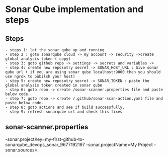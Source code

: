 # Sonar Qube implementation and steps

## Steps
	- steps 1: let the sonar qube up and running
	- step 2 : goto sonarqube cloud -> my account -> security ->create global analysis token ( copy)
	- step 3: goto github repo -> settings -> secrets and variables -> 
	- step 4: create new reposotry secret -> SONAR_HOST_URL : Give sonar qube url ( if you are using sonar qube localhost:9000 then you should use ngrok to pubilsh your host)
	- step 5: create new reposotry secret -> SONAR_TOKEN : paste the global analysis token created in sonar qube
	- step 6: goto repo -> create /sonar-scanner.properties file and paste below code.
	- step 7: goto repo -> create /.github/sonar-scan-action.yaml file and paste below code.
	- step 8: goto actions and see if build successfully.
	- step 9: refresh sonarqube url and check this fixes
## sonar-scanner.properties
-sonar.projectKey=my-first-github-to-sonarqube_devops_sonar_9677192197
-sonar.projectName=My Project
-sonar.sources=.

